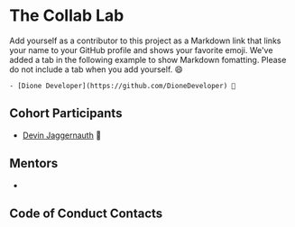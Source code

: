 # The Collab Lab

Add yourself as a contributor to this project as a Markdown link that links your name to your GitHub profile and shows your favorite emoji. We've added a tab in the following example to show Markdown fomatting. Please do not include a tab when you add yourself. 😄 

    - [Dione Developer](https://github.com/DioneDeveloper) 💅

## Cohort Participants
- [Devin Jaggernauth](https://github.com/mentalcaries) 👻
## Mentors
- 

## Code of Conduct Contacts
